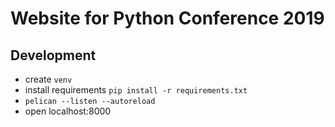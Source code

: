# Website for Python Conference 2019
## Development

* create `venv`
* install requirements `pip install -r requirements.txt`
* `pelican --listen --autoreload`
* open localhost:8000
